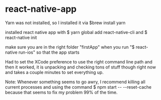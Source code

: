 # react-native-app

Yarn was not installed, so I installed it via
$brew install yarn

installed react native app with
$ yarn global add react-native-cli
and
$ react-native init <appName>

make sure you are in the right folder "firstApp" when you run "$ react-native run-ios" so that the app starts

Had to set the XCode preference to use the right command line path and then it worked, it is unpacking and checking tons of stuff though right now and takes a couple minutes to set everything up.

Note:
Whenever something seems to go awry, I recommend killing all current processes and using the command $ npm start -- --reset-cache because that seems to fix my problem 99% of the time.
